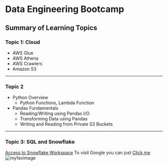# Data Engineering Bootcamp
## Summary of Learning Topics
### Topic 1: Cloud
* AWS Glue
* AWS Athena
* AWS Crawlers
* Amazon S3

---

### Topic 2
* Python Overview
    * Python Functions, Lambda Function
* Pandas Fundamentals
    * Reading/Writing using Pandas I/O
    * Transforming Data using Pandas
    * Writing and Reading from Private S3 Buckets

---

### Topic 3: SQL and Snowflake
[Access to Snowflake Workspace](https://app.snowflake.com/ffojzfh/wpa36811/)
To visit Google you can just [Click me](https://www.google.com)
![myfavimage](https://tse4.mm.bing.net/th/id/OIP.rvSWtRd_oPRTwDoTCmkP5gHaE8?rs=1&pid=ImgDetMain)
